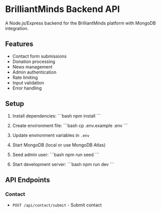 # BrilliantMinds Backend API

A Node.js/Express backend for the BrilliantMinds platform with MongoDB integration.

## Features

- Contact form submissions
- Donation processing
- News management
- Admin authentication
- Rate limiting
- Input validation
- Error handling

## Setup

1. Install dependencies:
\`\`\`bash
npm install
\`\`\`

2. Create environment file:
\`\`\`bash
cp .env.example .env
\`\`\`

3. Update environment variables in `.env`

4. Start MongoDB (local or use MongoDB Atlas)

5. Seed admin user:
\`\`\`bash
npm run seed
\`\`\`

6. Start development server:
\`\`\`bash
npm run dev
\`\`\`

## API Endpoints

### Contact
- `POST /api/contact/submit` - Submit contact
